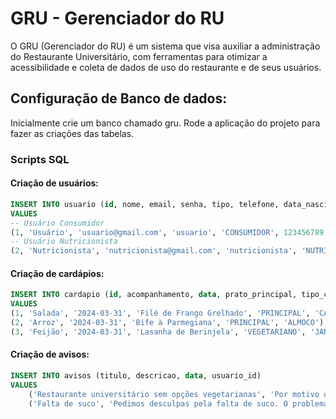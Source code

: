 # GRU - Gerenciador do RU

O GRU (Gerenciador do RU) é um sistema que visa auxiliar a administração do Restaurante Universitário, com ferramentas para otimizar a acessibilidade e coleta de dados de uso do restaurante e de seus usuários.

## Configuração de Banco de dados:
Inicialmente crie um banco chamado gru.
Rode a aplicação do projeto para fazer as criações das tabelas.

### Scripts SQL

#### Criação de usuários:
```sql
INSERT INTO usuario (id, nome, email, senha, tipo, telefone, data_nascimento, login, ativo)
VALUES
-- Usuário Consumidor
(1, 'Usuário', 'usuario@gmail.com', 'usuario', 'CONSUMIDOR', 123456789, '1990-01-01', 'login', true),
-- Usuário Nutricionista
(2, 'Nutricionista', 'nutricionista@gmail.com', 'nutricionista', 'NUTRICIONISTA', 987654321, '1985-05-05', 'nutri', true);


```
#### Criação de cardápios:
```sql
INSERT INTO cardapio (id, acompanhamento, data, prato_principal, tipo_cardapio, tipo_refeicao) 
VALUES 
(1, 'Salada', '2024-03-31', 'Filé de Frango Grelhado', 'PRINCIPAL', 'CAFE'),
(2, 'Arroz', '2024-03-31', 'Bife à Parmegiana', 'PRINCIPAL', 'ALMOCO'),
(3, 'Feijão', '2024-03-31', 'Lasanha de Berinjela', 'VEGETARIANO', 'JANTAR');

```
#### Criação de avisos:
```sql
INSERT INTO avisos (titulo, descricao, data, usuario_id)
VALUES 
    ('Restaurante universitário sem opções vegetarianas', 'Por motivo de falta de ingredientes, as opções vegetarianas no restaurante universitário estarão limitadas até a reposição do estoque.', '2024-04-03', 1),
    ('Falta de suco', 'Pedimos desculpas pela falta de suco. O problema já está sendo resolvido e esperamos restabelecer o estoque em breve.', '2024-04-04', 1);


```
